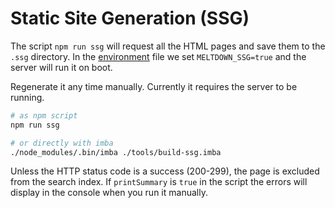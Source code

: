 
# Static Site Generation (SSG)


The script `npm run ssg` will request all the HTML pages and save them to the `.ssg` directory. In the [environment](/deploy/environment) file we set `MELTDOWN_SSG=true` and the server will run it on boot.

Regenerate it any time manually. Currently it requires the server to be running.

```sh
# as npm script
npm run ssg

# or directly with imba
./node_modules/.bin/imba ./tools/build-ssg.imba
```

Unless the HTTP status code is a success (200-299), the page is excluded from the search index. If `printSummary` is `true` in the script the errors will display in the console when you run it manually.
